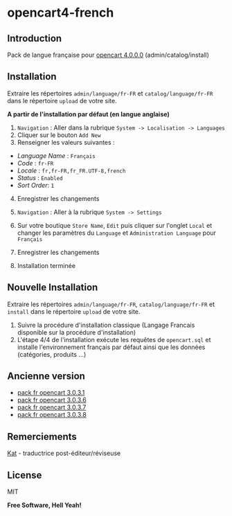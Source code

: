 # opencart4-french

## Introduction

Pack de langue française pour [opencart 4.0.0.0](https://github.com/opencart/opencart/releases/tag/4.0.0.0) (admin/catalog/install)

## Installation 

Extraire les répertoires `admin/language/fr-FR` et `catalog/language/fr-FR` dans le répertoire `upload` de votre site.

__A partir de l'installation par défaut (en langue anglaise)__

1. `Navigation` : Aller dans la rubrique `System -> Localisation -> Languages`
2. Cliquer sur le bouton `Add New`
3. Renseigner les valeurs suivantes :
  - _Language Name_ : `Français`
  - _Code_ : `fr-FR`
  - _Locale_ : `fr,fr-FR,fr_FR.UTF-8,french`
  - _Status_ : `Enabled`
  - _Sort Order_: `1`
4. Enregistrer les changements

5. `Navigation` : Aller à la rubrique `System -> Settings`
6. Sur votre boutique `Store Name`, `Edit` puis cliquer sur l'onglet `Local` et changer les paramètres du `Language` et `Administration Language` pour `Français`
7. Enregistrer les changements
8. Installation terminée

## Nouvelle Installation

Extraire les répertoires `admin/language/fr-FR`, `catalog/language/fr-FR` et `install` dans le répertoire `upload` de votre site.

1. Suivre la procédure d'installation classique (Langage Francais disponible sur la procédure d'installation)
2. L'étape 4/4 de l'installation exécute les requêtes de `opencart.sql` et installe l'environnement français par défaut ainsi que les données (catégories, produits ...)

## Ancienne version

- [pack fr opencart 3.0.3.1](https://github.com/picsouds/langue_opencart3_fr/tree/3.0.3.1) 
- [pack fr opencart 3.0.3.6](https://github.com/picsouds/langue_opencart3_fr/tree/3.0.3.6) 
- [pack fr opencart 3.0.3.7](https://github.com/picsouds/langue_opencart3_fr/tree/3.0.3.7)
- [pack fr opencart 3.0.3.8](https://github.com/picsouds/langue_opencart3_fr/tree/master)

## Remerciements

[Kat](mailto:katydy3@gmail.com) - traductrice post-éditeur/réviseuse 

## License

MIT

**Free Software, Hell Yeah!**




